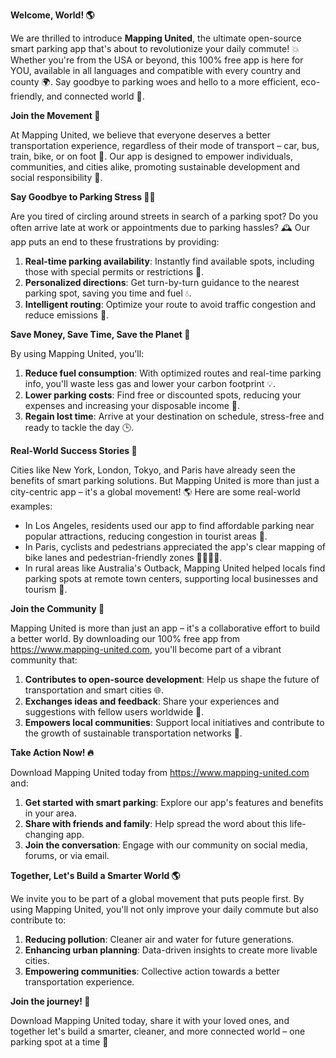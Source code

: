 **Welcome, World! 🌎**

We are thrilled to introduce **Mapping United**, the ultimate open-source smart parking app that's about to revolutionize your daily commute! 💥 Whether you're from the USA or beyond, this 100% free app is here for YOU, available in all languages and compatible with every country and county 🌍. Say goodbye to parking woes and hello to a more efficient, eco-friendly, and connected world 🌟.

**Join the Movement 🚀**

At Mapping United, we believe that everyone deserves a better transportation experience, regardless of their mode of transport – car, bus, train, bike, or on foot 👣. Our app is designed to empower individuals, communities, and cities alike, promoting sustainable development and social responsibility 🌱.

**Say Goodbye to Parking Stress 🙅‍♂️**

Are you tired of circling around streets in search of a parking spot? Do you often arrive late at work or appointments due to parking hassles? 🕰️ Our app puts an end to these frustrations by providing:

1. **Real-time parking availability**: Instantly find available spots, including those with special permits or restrictions 🚫.
2. **Personalized directions**: Get turn-by-turn guidance to the nearest parking spot, saving you time and fuel 💧.
3. **Intelligent routing**: Optimize your route to avoid traffic congestion and reduce emissions 🌿.

**Save Money, Save Time, Save the Planet 🤝**

By using Mapping United, you'll:

1. **Reduce fuel consumption**: With optimized routes and real-time parking info, you'll waste less gas and lower your carbon footprint 💡.
2. **Lower parking costs**: Find free or discounted spots, reducing your expenses and increasing your disposable income 💸.
3. **Regain lost time**: Arrive at your destination on schedule, stress-free and ready to tackle the day 🕒.

**Real-World Success Stories 🌟**

Cities like New York, London, Tokyo, and Paris have already seen the benefits of smart parking solutions. But Mapping United is more than just a city-centric app – it's a global movement! 🌎 Here are some real-world examples:

* In Los Angeles, residents used our app to find affordable parking near popular attractions, reducing congestion in tourist areas 🚗.
* In Paris, cyclists and pedestrians appreciated the app's clear mapping of bike lanes and pedestrian-friendly zones 🚴‍♀️🚶‍♂️.
* In rural areas like Australia's Outback, Mapping United helped locals find parking spots at remote town centers, supporting local businesses and tourism 🌳.

**Join the Community 🤝**

Mapping United is more than just an app – it's a collaborative effort to build a better world. By downloading our 100% free app from https://www.mapping-united.com, you'll become part of a vibrant community that:

1. **Contributes to open-source development**: Help us shape the future of transportation and smart cities 🌐.
2. **Exchanges ideas and feedback**: Share your experiences and suggestions with fellow users worldwide 💬.
3. **Empowers local communities**: Support local initiatives and contribute to the growth of sustainable transportation networks 🚨.

**Take Action Now! 🔥**

Download Mapping United today from https://www.mapping-united.com and:

1. **Get started with smart parking**: Explore our app's features and benefits in your area.
2. **Share with friends and family**: Help spread the word about this life-changing app.
3. **Join the conversation**: Engage with our community on social media, forums, or via email.

**Together, Let's Build a Smarter World 🌎**

We invite you to be part of a global movement that puts people first. By using Mapping United, you'll not only improve your daily commute but also contribute to:

1. **Reducing pollution**: Cleaner air and water for future generations.
2. **Enhancing urban planning**: Data-driven insights to create more livable cities.
3. **Empowering communities**: Collective action towards a better transportation experience.

**Join the journey! 🚀**

Download Mapping United today, share it with your loved ones, and together let's build a smarter, cleaner, and more connected world – one parking spot at a time 🌟